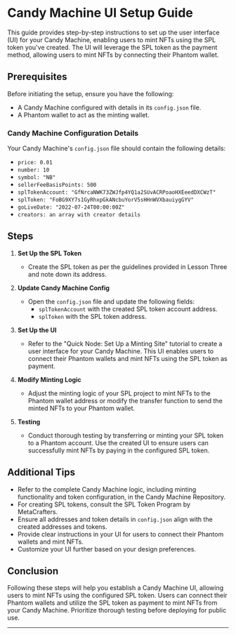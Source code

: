 

# Candy Machine UI Setup Guide

This guide provides step-by-step instructions to set up the user interface (UI) for your Candy Machine, enabling users to mint NFTs using the SPL token you've created. The UI will leverage the SPL token as the payment method, allowing users to mint NFTs by connecting their Phantom wallet.

## Prerequisites

Before initiating the setup, ensure you have the following:

- A Candy Machine configured with details in its `config.json` file.
- A Phantom wallet to act as the minting wallet.

### Candy Machine Configuration Details

Your Candy Machine's `config.json` file should contain the following details:

- `price: 0.01`
- `number: 10`
- `symbol: "NB"`
- `sellerFeeBasisPoints: 500`
- `splTokenAccount: "GfNrcaNWK73ZWJfp4YQ1a2SUvACRPoaoHXEeedDXCWzT"`
- `splToken: "FoBG9XY7s1GyRhxpGkANcbuYorV5sHHnWVXbauiygGYV"`
- `goLiveDate: "2022-07-24T00:00:00Z"`
- `creators: an array with creator details`

## Steps

1. **Set Up the SPL Token**
   - Create the SPL token as per the guidelines provided in Lesson Three and note down its address.

2. **Update Candy Machine Config**
   - Open the `config.json` file and update the following fields:
     - `splTokenAccount` with the created SPL token account address.
     - `splToken` with the SPL token address.

3. **Set Up the UI**
   - Refer to the "Quick Node: Set Up a Minting Site" tutorial to create a user interface for your Candy Machine. This UI enables users to connect their Phantom wallets and mint NFTs using the SPL token as payment.

4. **Modify Minting Logic**
   - Adjust the minting logic of your SPL project to mint NFTs to the Phantom wallet address or modify the transfer function to send the minted NFTs to your Phantom wallet.

5. **Testing**
   - Conduct thorough testing by transferring or minting your SPL token to a Phantom account. Use the created UI to ensure users can successfully mint NFTs by paying in the configured SPL token.

## Additional Tips

- Refer to the complete Candy Machine logic, including minting functionality and token configuration, in the Candy Machine Repository.
- For creating SPL tokens, consult the SPL Token Program by MetaCrafters.
- Ensure all addresses and token details in `config.json` align with the created addresses and tokens.
- Provide clear instructions in your UI for users to connect their Phantom wallets and mint NFTs.
- Customize your UI further based on your design preferences.

## Conclusion

Following these steps will help you establish a Candy Machine UI, allowing users to mint NFTs using the configured SPL token. Users can connect their Phantom wallets and utilize the SPL token as payment to mint NFTs from your Candy Machine. Prioritize thorough testing before deploying for public use.

---

